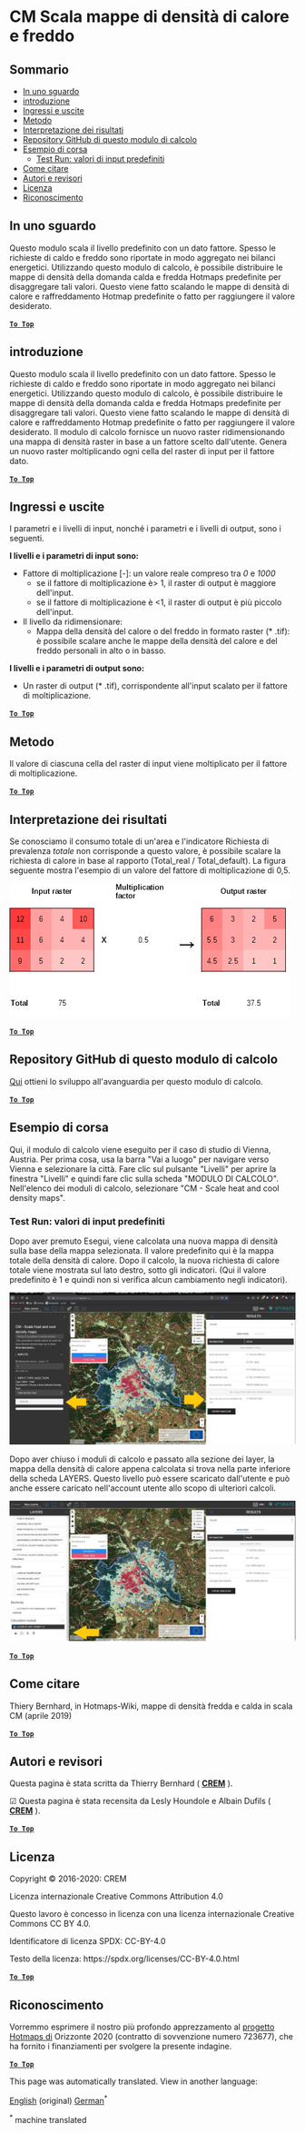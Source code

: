 <h1> <a class="anchor" id="cm-scale-heat-and-cool-density-maps" href="#cm-scale-heat-and-cool-density-maps"><i class="fa fa-link"></i></a> CM Scala mappe di densità di calore e freddo </h1><h2> <a class="anchor" id="table-of-contents" href="#table-of-contents"><i class="fa fa-link"></i></a> Sommario </h2><ul><li> <a href="#in-a-glance">In uno sguardo</a> </li><li> <a href="#introduction">introduzione</a> </li><li> <a href="#inputs-and-outputs">Ingressi e uscite</a> </li><li> <a href="#method">Metodo</a> </li><li> <a href="#interpretation-of-results">Interpretazione dei risultati</a> </li><li> <a href="#github-repository-of-this-calculation-module">Repository GitHub di questo modulo di calcolo</a> </li><li> <a href="#sample-run">Esempio di corsa</a> <ul><li> <a href="#sample-run_test-run-default-input-values">Test Run: valori di input predefiniti</a> </li></ul></li><li> <a href="#how-to-cite">Come citare</a> </li><li> <a href="#authors-and-reviewers">Autori e revisori</a> </li><li> <a href="#license">Licenza</a> </li><li> <a href="#acknowledgement">Riconoscimento</a> </li></ul><h2> <a class="anchor" id="in-a-glance" href="#in-a-glance"><i class="fa fa-link"></i></a> In uno sguardo </h2><p> Questo modulo scala il livello predefinito con un dato fattore. Spesso le richieste di caldo e freddo sono riportate in modo aggregato nei bilanci energetici. Utilizzando questo modulo di calcolo, è possibile distribuire le mappe di densità della domanda calda e fredda Hotmaps predefinite per disaggregare tali valori. Questo viene fatto scalando le mappe di densità di calore e raffreddamento Hotmap predefinite o fatto per raggiungere il valore desiderato. </p><p> <a href="#table-of-contents"><strong><code>To Top</code></strong></a> </p> <h2> <a class="anchor" id="introduction" href="#introduction"><i class="fa fa-link"></i></a> introduzione </h2><p> Questo modulo scala il livello predefinito con un dato fattore. Spesso le richieste di caldo e freddo sono riportate in modo aggregato nei bilanci energetici. Utilizzando questo modulo di calcolo, è possibile distribuire le mappe di densità della domanda calda e fredda Hotmaps predefinite per disaggregare tali valori. Questo viene fatto scalando le mappe di densità di calore e raffreddamento Hotmap predefinite o fatto per raggiungere il valore desiderato. Il modulo di calcolo fornisce un nuovo raster ridimensionando una mappa di densità raster in base a un fattore scelto dall&#39;utente. Genera un nuovo raster moltiplicando ogni cella del raster di input per il fattore dato. </p><p> <a href="#table-of-contents"><strong><code>To Top</code></strong></a> </p> <h2> <a class="anchor" id="inputs-and-outputs" href="#inputs-and-outputs"><i class="fa fa-link"></i></a> Ingressi e uscite </h2><p> I parametri e i livelli di input, nonché i parametri e i livelli di output, sono i seguenti. </p><p> <strong>I livelli e i parametri di input sono:</strong> </p><ul><li> Fattore di moltiplicazione [-]: un valore reale compreso tra <em><em>0</em></em> e <em><em>1000</em></em> <ul><li> se il fattore di moltiplicazione è&gt; 1, il raster di output è maggiore dell&#39;input. </li><li> se il fattore di moltiplicazione è &lt;1, il raster di output è più piccolo dell&#39;input. </li></ul></li><li> Il livello da ridimensionare: <ul><li> Mappa della densità del calore o del freddo in formato raster (* .tif): è possibile scalare anche le mappe della densità del calore e del freddo personali in alto o in basso. </li></ul></li></ul><p> <strong>I livelli e i parametri di output sono:</strong> </p><ul><li> Un raster di output (* .tif), corrispondente all&#39;input scalato per il fattore di moltiplicazione. </li></ul><p> <a href="#table-of-contents"><strong><code>To Top</code></strong></a> </p> <h2> <a class="anchor" id="method" href="#method"><i class="fa fa-link"></i></a> Metodo </h2><p> Il valore di ciascuna cella del raster di input viene moltiplicato per il fattore di moltiplicazione. </p><p> <a href="#table-of-contents"><strong><code>To Top</code></strong></a> </p> <h2> <a class="anchor" id="interpretation-of-results" href="#interpretation-of-results"><i class="fa fa-link"></i></a> Interpretazione dei risultati </h2><p> Se conosciamo il consumo totale di un&#39;area e l&#39;indicatore Richiesta di prevalenza <em>totale</em> non corrisponde a questo valore, è possibile scalare la richiesta di calore in base al rapporto (Total_real / Total_default). La figura seguente mostra l&#39;esempio di un valore del fattore di moltiplicazione di 0,5. </p><p><img alt="Fig. 1-0" src="/images/Wiki_CM_scale.png" title="Assegna un nome alla sessione di esecuzione"/></p><p> <a href="#table-of-contents"><strong><code>To Top</code></strong></a> </p> <h2> <a class="anchor" id="github-repository-of-this-calculation-module" href="#github-repository-of-this-calculation-module"><i class="fa fa-link"></i></a> Repository GitHub di questo modulo di calcolo </h2><p> <a href="https://github.com/HotMaps/base_calculation_module">Qui</a> ottieni lo sviluppo all&#39;avanguardia per questo modulo di calcolo. </p><p> <a href="#table-of-contents"><strong><code>To Top</code></strong></a> </p> <h2> <a class="anchor" id="sample-run" href="#sample-run"><i class="fa fa-link"></i></a> Esempio di corsa </h2><p> Qui, il modulo di calcolo viene eseguito per il caso di studio di Vienna, Austria. Per prima cosa, usa la barra &quot;Vai a luogo&quot; per navigare verso Vienna e selezionare la città. Fare clic sul pulsante &quot;Livelli&quot; per aprire la finestra &quot;Livelli&quot; e quindi fare clic sulla scheda &quot;MODULO DI CALCOLO&quot;. Nell&#39;elenco dei moduli di calcolo, selezionare &quot;CM - Scale heat and cool density maps&quot;. </p><h3> <a class="anchor" id="test-run--default-input-values" href="#test-run--default-input-values"><i class="fa fa-link"></i></a> Test Run: valori di input predefiniti </h3><p> Dopo aver premuto Esegui, viene calcolata una nuova mappa di densità sulla base della mappa selezionata. Il valore predefinito qui è la mappa totale della densità di calore. Dopo il calcolo, la nuova richiesta di calore totale viene mostrata sul lato destro, sotto gli indicatori. (Qui il valore predefinito è 1 e quindi non si verifica alcun cambiamento negli indicatori). </p><img src="/en/CM-Scale-heat-and-cool-density-maps/picture1.jpg"/><p> Dopo aver chiuso i moduli di calcolo e passato alla sezione dei layer, la mappa della densità di calore appena calcolata si trova nella parte inferiore della scheda LAYERS. Questo livello può essere scaricato dall&#39;utente e può anche essere caricato nell&#39;account utente allo scopo di ulteriori calcoli. </p><img src="/en/CM-Scale-heat-and-cool-density-maps/picture2.jpg"/><p> <a href="#table-of-contents"><strong><code>To Top</code></strong></a> </p> <h2> <a class="anchor" id="how-to-cite" href="#how-to-cite"><i class="fa fa-link"></i></a> Come citare </h2><p> Thiery Bernhard, in Hotmaps-Wiki, mappe di densità fredda e calda in scala CM (aprile 2019) </p><p> <a href="#table-of-contents"><strong><code>To Top</code></strong></a> </p> <h2> <a class="anchor" id="authors-and-reviewers" href="#authors-and-reviewers"><i class="fa fa-link"></i></a> Autori e revisori </h2><p> Questa pagina è stata scritta da Thierry Bernhard ( <strong><a href="https://www.crem.ch/">CREM</a></strong> ). </p><p> ☑ Questa pagina è stata recensita da Lesly Houndole e Albain Dufils ( <strong><a href="https://www.crem.ch/">CREM</a></strong> ). </p><p> <a href="#table-of-contents"><strong><code>To Top</code></strong></a> </p> <h2> <a class="anchor" id="license" href="#license"><i class="fa fa-link"></i></a> Licenza </h2><p> Copyright © 2016-2020: CREM </p><p> Licenza internazionale Creative Commons Attribution 4.0 </p><p> Questo lavoro è concesso in licenza con una licenza internazionale Creative Commons CC BY 4.0. </p><p> Identificatore di licenza SPDX: CC-BY-4.0 </p><p> Testo della licenza: https://spdx.org/licenses/CC-BY-4.0.html </p><p> <a href="#table-of-contents"><strong><code>To Top</code></strong></a> </p> <h2> <a class="anchor" id="acknowledgement" href="#acknowledgement"><i class="fa fa-link"></i></a> Riconoscimento </h2><p> Vorremmo esprimere il nostro più profondo apprezzamento al <a href="https://www.hotmaps-project.eu">progetto Hotmaps di</a> Orizzonte 2020 (contratto di sovvenzione numero 723677), che ha fornito i finanziamenti per svolgere la presente indagine. </p><p> <a href="#table-of-contents"><strong><code>To Top</code></strong></a> </p> 
<!--- THIS IS A SUPER UNIQUE IDENTIFIER -->

This page was automatically translated. View in another language:

[English](../en/CM-Scale-heat-and-cool-density-maps) (original) [German](../de/CM-Scale-heat-and-cool-density-maps)<sup>\*</sup>  

<sup>\*</sup> machine translated
